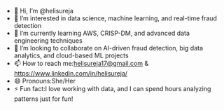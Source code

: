 - 👋 Hi, I’m @helisureja
- 👀 I’m interested in data science, machine learning, and real-time fraud detection
- 🌱 I’m currently learning AWS, CRISP-DM, and advanced data engineering techniques
- 💞️ I’m looking to collaborate on AI-driven fraud detection, big data analytics, and cloud-based ML projects
- 📫 How to reach me:helisureja17@gmail.com & https://www.linkedin.com/in/helisureja/
- 😄 Pronouns:She/Her
- ⚡ Fun fact:I love working with data, and I can spend hours analyzing patterns just for fun!

<!---
helisureja/helisureja is a ✨ special ✨ repository because its `README.md` (this file) appears on your GitHub profile.
You can click the Preview link to take a look at your changes.
--->
